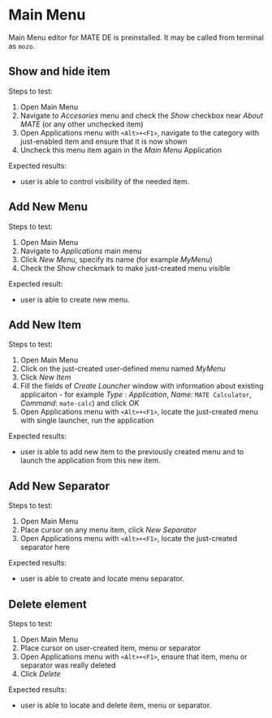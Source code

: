 # Main Menu

Main Menu editor for MATE DE is preinstalled. It may be called from terminal as `mozo`.

## Show and hide item

Steps to test:

1. Open Main Menu
1. Navigate to *Accesories* menu and check the *Show* checkbox near *About MATE* (or any other unchecked item)
1. Open Applications menu with `<Alt>+<F1>`, navigate to the category with just-enabled item and ensure that it is now shown
1. Uncheck this menu item again in the *Main Menu* Application

Expected results:

* user is able to control visibility of the needed item.

## Add New Menu

Steps to test:

1. Open Main Menu
1. Navigate to *Applications* main menu
1. Click *New Menu*, specify its name (for example *MyMenu*)
1. Check the *Show* checkmark to make just-created menu visible

Expected result:

* user is able to create new menu.

## Add New Item

Steps to test:

1. Open Main Menu
1. Click on the just-created user-defined menu named *MyMenu*
1. Click *New Item*
1. Fill the fields of *Create Launcher* window with information about existing applicaiton - for example *Type* : *Application*, *Name:* `MATE Calculator`, *Command*: `mate-calc`) and click *OK*
1. Open Applications menu with `<Alt>+<F1>`, locate the just-created menu with single launcher, run the application

Expected results:

* user is able to add new item to the previously created menu and to launch the application from this new item.

## Add New Separator

Steps to test:

1. Open Main Menu
1. Place cursor on any menu item, click *New Separator*
1. Open Applications menu with `<Alt>+<F1>`, locate the just-created separator here

Expected results:

* user is able to create and locate menu separator.

## Delete element

Steps to test:

1. Open Main Menu
1. Place cursor on user-created item, menu or separator
1. Open Applications menu with `<Alt>+<F1>`, ensure that item, menu or separator was really deleted
1. Click *Delete*

Expected results:

* user is able to locate and delete item, menu or separator.
